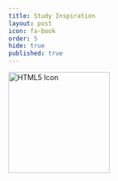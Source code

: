 ```yaml
---
title: Study Inspiration
layout: post
icon: fa-book
order: 5
hide: true
published: true
---
```

<html>
<head>
<style>
img {
  width: 100%;
}
</style>
</head>
<body>

<img src="https://ami-az.github.io/assets/images/s1.jpg" alt="HTML5 Icon" style="width:200px;height:200px;">

</body>
</html>
